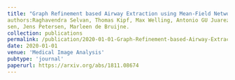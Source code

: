 ```yaml
---
title: "Graph Refinement based Airway Extraction using Mean-Field Networks and Graph Neural Networks"
authors:Raghavendra Selvan, Thomas Kipf, Max Welling, Antonio GU Juarez, Jesper H. Peder-
sen, Jens Petersen, Marleen de Bruijne.
collection: publications
permalink: /publication/2020-01-01-Graph-Refinement-based-Airway-Extraction-using-Mean-Field-Networks-and-Graph-Neural-Networks
date: 2020-01-01
venue: 'Medical Image Analysis'
pubtype: 'journal'
paperurl: https://arxiv.org/abs/1811.08674
---
```

